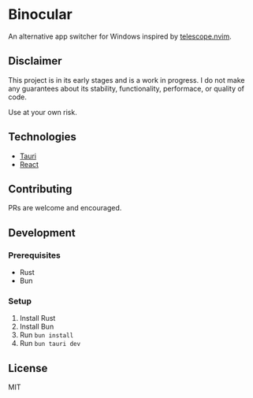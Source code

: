 # Binocular

An alternative app switcher for Windows inspired by [telescope.nvim](https://github.com/nvim-telescope/telescope.nvim).

## Disclaimer

This project is in its early stages and is a work in progress. I do not make any guarantees about its stability, functionality, performace, or quality of code.

Use at your own risk.

## Technologies

- [Tauri](https://tauri.app/)
- [React](https://reactjs.org/)

## Contributing

PRs are welcome and encouraged. 

## Development

### Prerequisites

- Rust
- Bun

### Setup

1. Install Rust
2. Install Bun
3. Run `bun install`
4. Run `bun tauri dev`

## License

MIT
